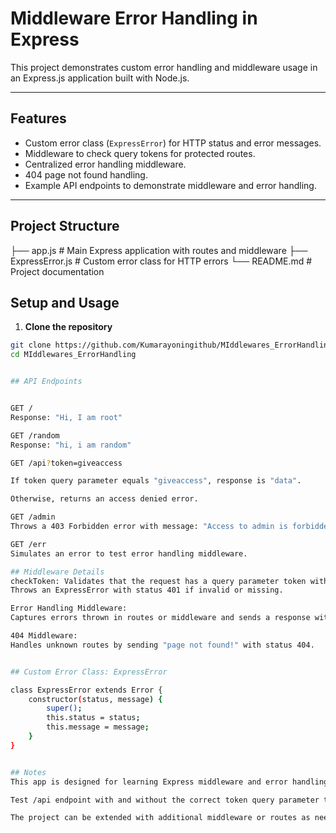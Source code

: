 # Middleware Error Handling in Express

This project demonstrates custom error handling and middleware usage in an Express.js application built with Node.js.

---

## Features

- Custom error class (`ExpressError`) for HTTP status and error messages.
- Middleware to check query tokens for protected routes.
- Centralized error handling middleware.
- 404 page not found handling.
- Example API endpoints to demonstrate middleware and error handling.

---

## Project Structure

├── app.js # Main Express application with routes and middleware
├── ExpressError.js # Custom error class for HTTP errors
└── README.md # Project documentation


## Setup and Usage

1. **Clone the repository**

```bash
git clone https://github.com/Kumarayoningithub/MIddlewares_ErrorHandling.git
cd MIddlewares_ErrorHandling


## API Endpoints


GET /
Response: "Hi, I am root"

GET /random
Response: "hi, i am random"

GET /api?token=giveaccess

If token query parameter equals "giveaccess", response is "data".

Otherwise, returns an access denied error.

GET /admin
Throws a 403 Forbidden error with message: "Access to admin is forbidden"

GET /err
Simulates an error to test error handling middleware.

## Middleware Details
checkToken: Validates that the request has a query parameter token with value "giveaccess".
Throws an ExpressError with status 401 if invalid or missing.

Error Handling Middleware:
Captures errors thrown in routes or middleware and sends a response with the status code and message.

404 Middleware:
Handles unknown routes by sending "page not found!" with status 404.


## Custom Error Class: ExpressError

class ExpressError extends Error {
    constructor(status, message) {
        super();
        this.status = status;
        this.message = message;
    }
}


## Notes
This app is designed for learning Express middleware and error handling.

Test /api endpoint with and without the correct token query parameter to observe middleware effects.

The project can be extended with additional middleware or routes as needed.
